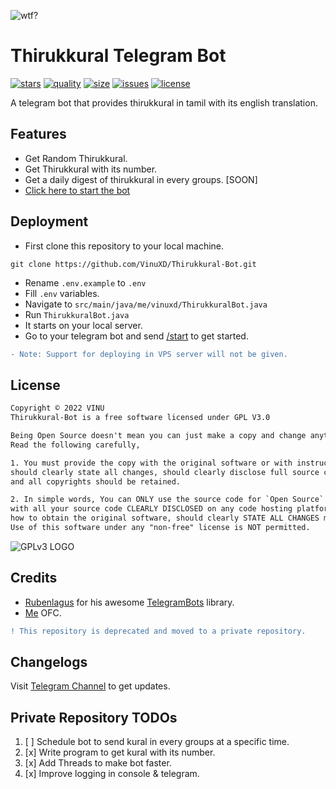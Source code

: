 <img align="center" alt="wtf?" src=https://malaikovil.files.wordpress.com/2017/04/mzl-yrujcpws.png></img>

# Thirukkural Telegram Bot

[![stars](https://img.shields.io/github/stars/vinuxd/thirukkural-bot?style=plastic)]()
[![quality](https://img.shields.io/github/languages/top/vinuxd/thirukkural-bot?style=plastic)]()
[![size](https://img.shields.io/github/repo-size/vinuxd/thirukkural-bot?style=plastic)]()
[![issues](https://img.shields.io/github/issues/vinuxd/thirukkural-bot?style=plastic)]()
[![license](https://img.shields.io/github/license/vinuxd/thirukkural-bot?style=plastic)]()

A telegram bot that provides thirukkural in tamil with its english translation.


## Features

* Get Random Thirukkural.
* Get Thirukkural with its number.
* Get a daily digest of thirukkural in every groups. [SOON]
* [Click here to start the bot](https://telegram.me/ThirukkuralRobot?start)


## Deployment

* First clone this repository to your local machine.

```git
git clone https://github.com/VinuXD/Thirukkural-Bot.git
```

* Rename `.env.example` to `.env`
* Fill `.env` variables.
* Navigate to `src/main/java/me/vinuxd/ThirukkuralBot.java`
* Run `ThirukkuralBot.java`
* It starts on your local server. 
* Go to your telegram bot and send [/start](https://t.me/ThirukkuralRobot?start) to get started.

```diff
- Note: Support for deploying in VPS server will not be given.
```


## License

```txt
Copyright © 2022 VINU
Thirukkural-Bot is a free software licensed under GPL V3.0

Being Open Source doesn't mean you can just make a copy and change anything and release it.
Read the following carefully,

1. You must provide the copy with the original software or with instructions on how to obtain original software,
should clearly state all changes, should clearly disclose full source code, should include same license
and all copyrights should be retained.

2. In simple words, You can ONLY use the source code for `Open Source` Project under `GPL v3.0` or later
with all your source code CLEARLY DISCLOSED on any code hosting platform like GitHub, with clear INSTRUCTIONS on
how to obtain the original software, should clearly STATE ALL CHANGES made and should RETAIN all copyrights.
Use of this software under any "non-free" license is NOT permitted.
```

![GPLv3 LOGO](https://gnu.org/graphics/gplv3-127x51.png)


## Credits

* [Rubenlagus](https://github.com/rubenlagus) for his awesome [TelegramBots](https://github.com/rubenlagus/telegrambots) library.
* [Me](https://github.com/vinuxd) OFC.


```diff
! This repository is deprecated and moved to a private repository.
```

## Changelogs

Visit [Telegram Channel](https://t.me/BotUpdatesXD) to get updates.


## Private Repository TODOs

1. [ ] Schedule bot to send kural in every groups at a specific time.
2. [x] Write program to get kural with its number.
3. [x] Add Threads to make bot faster.
4. [x] Improve logging in console & telegram.